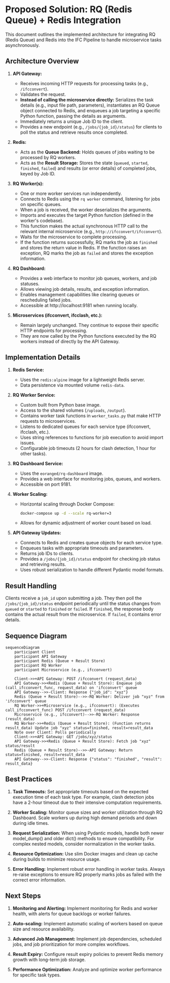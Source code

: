 # Proposed Solution: RQ (Redis Queue) + Redis Integration

This document outlines the implemented architecture for integrating RQ (Redis Queue) and Redis into the IFC Pipeline to handle microservice tasks asynchronously.

## Architecture Overview

1.  **API Gateway:**
    *   Receives incoming HTTP requests for processing tasks (e.g., `/ifcconvert`).
    *   Validates the request.
    *   **Instead of calling the microservice directly:** Serializes the task details (e.g., input file path, parameters), instantiates an RQ Queue object connected to Redis, and enqueues a job targeting a specific Python function, passing the details as arguments.
    *   Immediately returns a unique Job ID to the client.
    *   Provides a new endpoint (e.g., `/jobs/{job_id}/status`) for clients to poll the status and retrieve results once completed.

2.  **Redis:**
    *   Acts as the **Queue Backend:** Holds queues of jobs waiting to be processed by RQ workers.
    *   Acts as the **Result Storage:** Stores the state (`queued`, `started`, `finished`, `failed`) and results (or error details) of completed jobs, keyed by Job ID.

3.  **RQ Worker(s):**
    *   One or more worker services run independently.
    *   Connects to Redis using the `rq worker` command, listening for jobs on specific queues.
    *   When a job is received, the worker deserializes the arguments.
    *   Imports and executes the target Python function (defined in the worker's codebase).
    *   This function makes the actual synchronous HTTP call to the relevant internal microservice (e.g., `http://ifcconvert/ifcconvert`).
    *   Waits for the microservice to complete processing.
    *   If the function returns successfully, RQ marks the job as `finished` and stores the return value in Redis. If the function raises an exception, RQ marks the job as `failed` and stores the exception information.

4.  **RQ Dashboard:**
    *   Provides a web interface to monitor job queues, workers, and job statuses.
    *   Allows viewing job details, results, and exception information.
    *   Enables management capabilities like clearing queues or rescheduling failed jobs.
    *   Accessible at http://localhost:9181 when running locally.

5.  **Microservices (ifcconvert, ifcclash, etc.):**
    *   Remain largely unchanged. They continue to expose their specific HTTP endpoints for processing.
    *   They are now called by the Python functions executed by the RQ workers instead of directly by the API Gateway.

## Implementation Details

1.  **Redis Service:**
    *   Uses the `redis:alpine` image for a lightweight Redis server.
    *   Data persistence via mounted volume `redis-data`.
    
2.  **RQ Worker Service:**
    *   Custom built from Python base image.
    *   Access to the shared volumes (`/uploads`, `/output`).
    *   Contains worker task functions in `worker_tasks.py` that make HTTP requests to microservices.
    *   Listens to dedicated queues for each service type (ifcconvert, ifcclash, etc.).
    *   Uses string references to functions for job execution to avoid import issues.
    *   Configurable job timeouts (2 hours for clash detection, 1 hour for other tasks).

3.  **RQ Dashboard Service:**
    *   Uses the `eoranged/rq-dashboard` image.
    *   Provides a web interface for monitoring jobs, queues, and workers.
    *   Accessible on port 9181.

4.  **Worker Scaling:**
    *   Horizontal scaling through Docker Compose:
        ```bash
        docker-compose up -d --scale rq-worker=3
        ```
    *   Allows for dynamic adjustment of worker count based on load.

5.  **API Gateway Updates:**
    *   Connects to Redis and creates queue objects for each service type.
    *   Enqueues tasks with appropriate timeouts and parameters.
    *   Returns job IDs to clients.
    *   Provides a `/jobs/{job_id}/status` endpoint for checking job status and retrieving results.
    *   Uses robust serialization to handle different Pydantic model formats.

## Result Handling

Clients receive a `job_id` upon submitting a job. They then poll the `/jobs/{job_id}/status` endpoint periodically until the status changes from `queued` or `started` to `finished` or `failed`. If `finished`, the response body contains the actual result from the microservice. If `failed`, it contains error details.

## Sequence Diagram

```mermaid
sequenceDiagram
    participant Client
    participant API Gateway
    participant Redis (Queue + Result Store)
    participant RQ Worker
    participant Microservice (e.g., ifcconvert)

    Client->>+API Gateway: POST /ifcconvert (request_data)
    API Gateway->>+Redis (Queue + Result Store): Enqueue job (call_ifcconvert_func, request_data) on 'ifcconvert' queue
    API Gateway-->>-Client: Response {"job_id": "xyz"}
    Redis (Queue + Result Store)-->>-RQ Worker: Deliver job "xyz" from 'ifcconvert' queue
    RQ Worker->>+Microservice (e.g., ifcconvert): (Executes call_ifcconvert_func) POST /ifcconvert (request_data)
    Microservice (e.g., ifcconvert)-->>-RQ Worker: Response (result_data)
    RQ Worker->>+Redis (Queue + Result Store): (Function returns result_data) Update job "xyz" status=finished, result=result_data
    Note over Client: Polls periodically
    Client->>+API Gateway: GET /jobs/xyz/status
    API Gateway->>+Redis (Queue + Result Store): Fetch job "xyz" status/result
    Redis (Queue + Result Store)-->>-API Gateway: Return status=finished, result=result_data
    API Gateway-->>-Client: Response {"status": "finished", "result": result_data}
```

## Best Practices

1. **Task Timeouts:** Set appropriate timeouts based on the expected execution time of each task type. For example, clash detection jobs have a 2-hour timeout due to their intensive computation requirements.

2. **Worker Scaling:** Monitor queue sizes and worker utilization through RQ Dashboard. Scale workers up during high demand periods and down during idle times.

3. **Request Serialization:** When using Pydantic models, handle both newer model_dump() and older dict() methods to ensure compatibility. For complex nested models, consider normalization in the worker tasks.

4. **Resource Optimization:** Use slim Docker images and clean up cache during builds to minimize resource usage.

5. **Error Handling:** Implement robust error handling in worker tasks. Always re-raise exceptions to ensure RQ properly marks jobs as failed with the correct error information.

## Next Steps

1. **Monitoring and Alerting:** Implement monitoring for Redis and worker health, with alerts for queue backlogs or worker failures.

2. **Auto-scaling:** Implement automatic scaling of workers based on queue size and resource availability.

3. **Advanced Job Management:** Implement job dependencies, scheduled jobs, and job prioritization for more complex workflows.

4. **Result Expiry:** Configure result expiry policies to prevent Redis memory growth with long-term job storage.

5. **Performance Optimization:** Analyze and optimize worker performance for specific task types.
